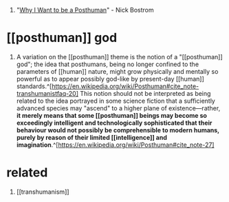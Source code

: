 1. "[Why I Want to be a Posthuman](https://nickbostrom.com/posthuman.pdf)" - Nick Bostrom

# [[posthuman]] god
1. A variation on the [[posthuman]] theme is the notion of a "[[posthuman]] god"; the idea that posthumans, being no longer confined to the parameters of [[human]] nature, might grow physically and mentally so powerful as to appear possibly god-like by present-day [[human]] standards.^[https://en.wikipedia.org/wiki/Posthuman#cite_note-transhumanistfaq-20] This notion should not be interpreted as being related to the idea portrayed in some science fiction that a sufficiently advanced species may "ascend" to a higher plane of existence—rather, **it merely means that some [[posthuman]] beings may become so exceedingly intelligent and technologically sophisticated that their behaviour would not possibly be comprehensible to modern humans, purely by reason of their limited [[intelligence]] and imagination**.^[https://en.wikipedia.org/wiki/Posthuman#cite_note-27]

# related
1. [[transhumanism]]